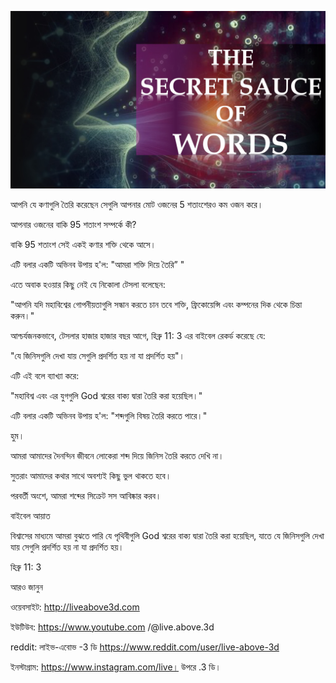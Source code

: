 ![Video cover image](../cover.jpeg "cover-photo")

আপনি যে কণাগুলি তৈরি করেছেন সেগুলি আপনার মোট ওজনের 5 শতাংশেরও কম ওজন করে।

আপনার ওজনের বাকি 95 শতাংশ সম্পর্কে কী?

বাকি 95 শতাংশ সেই একই কণার শক্তি থেকে আসে।

এটি বলার একটি অভিনব উপায় হ'ল: "আমরা শক্তি দিয়ে তৈরি” "

এতে অবাক হওয়ার কিছু নেই যে নিকোলা টেসলা বলেছেন:

"আপনি যদি মহাবিশ্বের গোপনীয়তাগুলি সন্ধান করতে চান তবে শক্তি, ফ্রিকোয়েন্সি এবং কম্পনের দিক থেকে চিন্তা করুন।"

আশ্চর্যজনকভাবে, টেসলার হাজার হাজার বছর আগে, হিব্রু 11: 3 এর বাইবেল রেকর্ড করেছে যে:

"যে জিনিসগুলি দেখা যায় সেগুলি প্রদর্শিত হয় না যা প্রদর্শিত হয়"।

এটি এই বলে ব্যাখ্যা করে:

"মহাবিশ্ব এবং এর যুগগুলি God শ্বরের বাক্য দ্বারা তৈরি করা হয়েছিল।"

এটি বলার একটি অভিনব উপায় হ'ল: "শব্দগুলি বিষয় তৈরি করতে পারে।"

হুম।

আমরা আমাদের দৈনন্দিন জীবনে লোকেরা শব্দ দিয়ে জিনিস তৈরি করতে দেখি না।

সুতরাং আমাদের কথার সাথে অবশ্যই কিছু ভুল থাকতে হবে।

পরবর্তী অংশে, আমরা শব্দের সিক্রেট সস আবিষ্কার করব।

বাইবেল আয়াত

বিশ্বাসের মাধ্যমে আমরা বুঝতে পারি যে পৃথিবীগুলি God শ্বরের বাক্য দ্বারা তৈরি করা হয়েছিল, যাতে যে জিনিসগুলি দেখা যায় সেগুলি প্রদর্শিত হয় না যা প্রদর্শিত হয়।

হিব্রু 11: 3

আরও জানুন

ওয়েবসাইট: http://liveabove3d.com

ইউটিউব: https://www.youtube.com /@live.above.3d

reddit: লাইভ-এবোভ -3 ডি https://www.reddit.com/user/live-above-3d

ইনস্টাগ্রাম: https://www.instagram.com/live। উপরে .3 ডি।